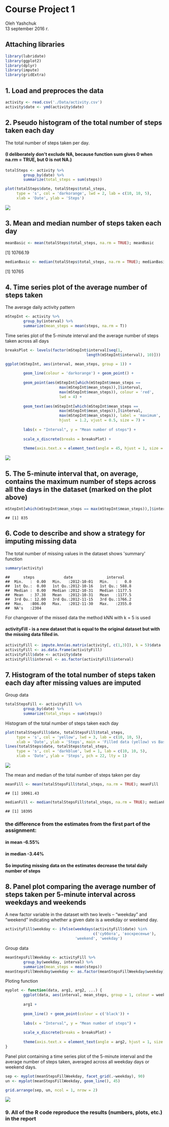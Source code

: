 # Course Project 1
Oleh Yashchuk  
13 september 2016 г.  
## Attaching libraries

```r
library(lubridate)
library(ggplot2)
library(dplyr)
library(impute)
library(gridExtra)
```

## 1. Load and preproces the data

```r
activity <- read.csv('./Data/activity.csv')
activity$date <- ymd(activity$date)
```



## 2. Pseudo histogram of the total number of steps taken each day
The total number of steps taken per day.

#### (I deliberately don't exclude NA, because function sum gives 0 when na.rm = TRUE, but 0 is not NA.) 

```r
totalSteps <- activity %>% 
        group_by(date) %>% 
        summarize(total_steps = sum(steps))
```

```r
plot(totalSteps$date, totalSteps$total_steps, 
     type = 's', col = 'darkorange', lwd = 2, lab = c(10, 10, 5),
     xlab = 'Date', ylab = 'Steps')
```

![](PA1_template_files/figure-html/unnamed-chunk-3-1.png)<!-- -->

## 3. Mean and median number of steps taken each day

```r
meanBasic <- mean(totalSteps$total_steps, na.rm = TRUE); meanBasic
```

[1] 10766.19

```r
medianBasic <- median(totalSteps$total_steps, na.rm = TRUE); medianBasic
```

[1] 10765

## 4. Time series plot of the average number of steps taken
The average daily activity pattern

```r
mStepInt <- activity %>% 
        group_by(interval) %>% 
        summarize(mean_steps = mean(steps, na.rm = T))
```

Time series plot of the 5-minute interval and the average number of steps taken across all days

```r
breaksPlot <- levels(factor(mStepInt$interval[seq(1, 
                                    length(mStepInt$interval), 10)]))
```


```r
ggplot(mStepInt, aes(interval, mean_steps, group = 1)) +
        
        geom_line(colour = 'darkorange') + geom_point() + 
        
        geom_point(aes(mStepInt[which(mStepInt$mean_steps == 
                        max(mStepInt$mean_steps)),]$interval,
                        max(mStepInt$mean_steps)), colour = 'red', 
                        lwd = 4) +
        
        geom_text(aes(mStepInt[which(mStepInt$mean_steps == 
                        max(mStepInt$mean_steps)),]$interval,
                        max(mStepInt$mean_steps)), label = 'maximum',
                        hjust  = 1.2, vjust = 0.5, size = 7) +
        
        labs(x = "Interval", y = "Mean number of steps") +
                
        scale_x_discrete(breaks = breaksPlot) +
        
        theme(axis.text.x = element_text(angle = 45, hjust = 1, size = 15)) 
```

![](PA1_template_files/figure-html/unnamed-chunk-7-1.png)<!-- -->

## 5. The 5-minute interval that, on average, contains the maximum number of steps across all the days in the dataset (marked on the plot above)


```r
mStepInt[which(mStepInt$mean_steps == max(mStepInt$mean_steps)),]$interval
```

```
## [1] 835
```

## 6. Code to describe and show a strategy for imputing missing data

The total number of missing values in the dataset shows 'summary' function

```r
summary(activity)
```

```
##      steps             date               interval     
##  Min.   :  0.00   Min.   :2012-10-01   Min.   :   0.0  
##  1st Qu.:  0.00   1st Qu.:2012-10-16   1st Qu.: 588.8  
##  Median :  0.00   Median :2012-10-31   Median :1177.5  
##  Mean   : 37.38   Mean   :2012-10-31   Mean   :1177.5  
##  3rd Qu.: 12.00   3rd Qu.:2012-11-15   3rd Qu.:1766.2  
##  Max.   :806.00   Max.   :2012-11-30   Max.   :2355.0  
##  NA's   :2304
```

For changeover of the missed data the method kNN with k = 5 is used 

#### activityFill - is a new dataset that is equal to the original dataset but with the missing data filled in.


```r
activityFill <- impute.knn(as.matrix(activity[, c(1,3)]), k = 5)$data
activityFill <- as.data.frame(activityFill)
activityFill$date <- activity$date
activityFill$interval <- as.factor(activityFill$interval)
```

## 7. Histogram of the total number of steps taken each day after missing values are imputed

Group data

```r
totalStepsFill <- activityFill %>% 
        group_by(date) %>% 
        summarize(total_steps = sum(steps))
```

Histogram of the total number of steps taken each day

```r
plot(totalStepsFill$date, totalStepsFill$total_steps, 
     type = 's', col = 'yellow', lwd = 3, lab = c(10, 10, 5),
     xlab = 'Date', ylab = 'Steps', main = 'Filled data (yellow) vs Basic data(red)')
lines(totalSteps$date, totalSteps$total_steps, 
     type = 's', col = 'darkblue', lwd = 1, lab = c(10, 10, 5),
     xlab = 'Date', ylab = 'Steps', pch = 22, lty = 1)
```

![](PA1_template_files/figure-html/unnamed-chunk-12-1.png)<!-- -->

The mean and median of the total number of steps taken per day

```r
meanFill <- mean(totalStepsFill$total_steps, na.rm = TRUE); meanFill
```

```
## [1] 10061.43
```

```r
medianFill <- median(totalStepsFill$total_steps, na.rm = TRUE); medianFill
```

```
## [1] 10395
```


### the difference from the estimates from the first part of the assignment:
#### in mean -6.55\%
#### in median -3.44\%
#### So imputing missing data on the estimates decrease the total daily number of steps

## 8. Panel plot comparing the average number of steps taken per 5-minute interval across weekdays and weekends

A new factor variable in the dataset with two levels – “weekday” and “weekend” 
indicating whether a given date is a weekday or weekend day.

```r
activityFill$weekday <- ifelse(weekdays(activityFill$date) %in% 
                                       c('суббота', 'воскресенье'), 
                               'weekend', 'weekday')
```

Group data

```r
meanStepsFillWeekday <- activityFill %>% 
        group_by(weekday, interval) %>% 
        summarize(mean_steps = mean(steps))
meanStepsFillWeekday$weekday <- as.factor(meanStepsFillWeekday$weekday)
```

Ploting function

```r
myplot <- function(data, arg1, arg2, ...) {
        ggplot(data, aes(interval, mean_steps, group = 1, colour = weekday)) +
        
        arg1 +
        
        geom_line() + geom_point(colour = c('black')) +
        
        labs(x = "Interval", y = "Mean number of steps") +
        
        scale_x_discrete(breaks = breaksPlot) +
        
        theme(axis.text.x = element_text(angle = arg2, hjust = 1, size = 15))
}
```

Panel plot containing a time series plot of the 5-minute interval and the average number of steps taken, averaged across all weekday days or weekend days. 


```r
sep <- myplot(meanStepsFillWeekday, facet_grid(.~weekday), 90)
un <- myplot(meanStepsFillWeekday, geom_line(), 45)
```


```r
grid.arrange(sep, un, ncol = 1, nrow = 2)
```

![](PA1_template_files/figure-html/unnamed-chunk-19-1.png)<!-- -->

### 9. All of the R code reproduce the results (numbers, plots, etc.) in the report
